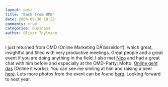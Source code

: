 ```yaml
---
layout: post
title: "Back from OMD"
date: 2004-09-30 18:23
comments: true
categories: Business
author: Oliver Thylmann
---
```



I just returned from OMD (Online Marketing DÃ¼sseldorf), which great, insightful and filled with very productive meetings. Great people and a great event if you are doing anything in the field. I also met [Nico](http://www.lumma.de/) and had a great chat with him before and especially at the OMD-Party; Motto: [Online geht das](http://flickr.com/photos/oliver/629525/) (Online it works). You can see me smiling at him and raising a beer [here](http://nico.blogg.de/eintrag.php?id=735). Lots more photos from the event can be found [here](http://flickr.com/photos/tags/omd2004/). Looking forward to next year.


